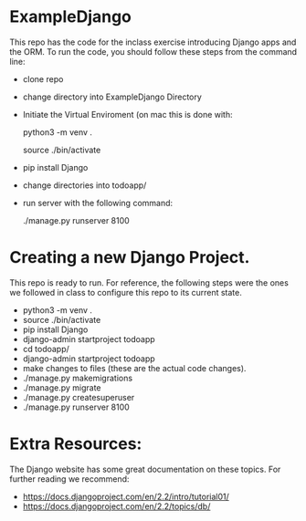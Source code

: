 
# ExampleDjango
This repo has the code for the inclass exercise introducing Django apps and the ORM.
To run the code, you should follow these steps from the command line: 
* clone repo 
* change directory into ExampleDjango Directory
* Initiate the Virtual Enviroment (on mac this is done with: 

    python3 -m venv .
  
    source ./bin/activate
* pip install Django
* change directories into todoapp/
* run server with the following command: 

   ./manage.py runserver 8100
   
   
 # Creating a new Django Project.
This repo is ready to run. For reference, the following steps were the ones we followed in class to configure this repo to its current state.

* python3 -m venv .
* source ./bin/activate
* pip install Django
* django-admin startproject todoapp
* cd todoapp/
* django-admin startproject todoapp
* make changes to files (these are the actual code changes). 
* ./manage.py makemigrations
* ./manage.py migrate
* ./manage.py createsuperuser
* ./manage.py runserver 8100


# Extra Resources:
The Django website has some great documentation on these topics. For further reading we recommend:
* https://docs.djangoproject.com/en/2.2/intro/tutorial01/
* https://docs.djangoproject.com/en/2.2/topics/db/



